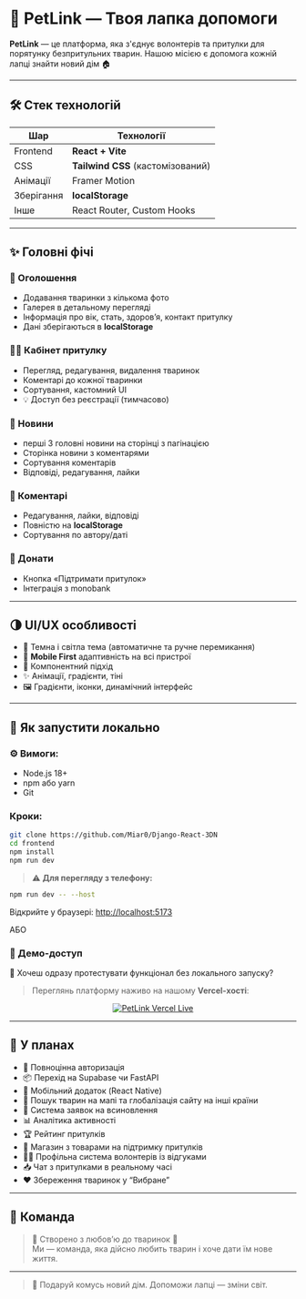 # 🐾 PetLink — Твоя лапка допомоги

**PetLink** — це платформа, яка з'єднує волонтерів та притулки для порятунку безпритульних тварин. Нашою місією є допомога кожній лапці знайти новий дім 🏠

---

## 🛠️ Стек технологій

| Шар       | Технології                        |
|-----------|-----------------------------------|
| Frontend  | **React + Vite**                  |
| СSS       | **Tailwind CSS** (кастомізований) |
| Анімації  | Framer Motion                     |
| Зберігання| **localStorage**                  |
| Інше      | React Router, Custom Hooks        |

---

## ✨ Головні фічі

### 🐾 Оголошення

- Додавання тваринки з кількома фото
- Галерея в детальному перегляді
- Інформація про вік, стать, здоров’я, контакт притулку
- Дані зберігаються в **localStorage**

### 🧑‍💼 Кабінет притулку

- Перегляд, редагування, видалення тваринок
- Коментарі до кожної тваринки
- Сортування, кастомний UI
- 💡 Доступ без реєстрації (тимчасово)

### 📰 Новини

- перші 3 головні новини на сторінці з пагінацією
- Сторінка новини з коментарями
- Сортування коментарів
- Відповіді, редагування, лайки

### 💬 Коментарі

- Редагування, лайки, відповіді
- Повністю на **localStorage**
- Сортування по автору/даті

### 💸 Донати

- Кнопка «Підтримати притулок»
- Інтеграція з monobank

---

## 🌗 UI/UX особливості

- 🌙 Темна і світла тема (автоматичне та ручне перемикання)
- 📱 **Mobile First** адаптивність на всі пристрої
- 🧩 Компонентний підхід
- ✨ Анімації, градієнти, тіні
- 🖼️ Градієнти, іконки, динамічний інтерфейс
---

## 🚀 Як запустити локально

### ⚙️ Вимоги:

- Node.js 18+
- npm або yarn
- Git

### Кроки:

```bash
git clone https://github.com/Miar0/Django-React-3DN
cd frontend
npm install
npm run dev
```

> ⚠️ **Для перегляду з телефону:**

```bash
npm run dev -- --host
```

Відкрийте у браузері:
[http://localhost:5173](http://localhost:5173)

АБО

### 🔗 Демо-доступ

📍 Хочеш одразу протестувати функціонал без локального запуску?

> Переглянь платформу наживо на нашому **Vercel-хості**:

<p align="center">
  <a href="https://petlink-ashy.vercel.app/" target="_blank">
    <img src="https://img.shields.io/badge/Live on Vercel-202857?style=for-the-badge&logo=vercel&logoColor=white&labelColor=3DA435" alt="PetLink Vercel Live">
  </a>
</p>

---

## 🔮 У планах

- 🔐 Повноцінна авторизація 
- 📦 Перехід на Supabase чи FastAPI
- 📲 Мобільний додаток (React Native)
- 📍 Пошук тварин на мапі та глобалізація сайту на інші країни
- 📄 Система заявок на всиновлення
- 📊 Аналітика активності
- 🏆 Рейтинг притулків
- 🛒 Магазин з товарами на підтримку притулків
- 🧍‍♀️ Профільна система волонтерів із відгуками
- 📥 Чат з притулками в реальному часі
- ❤️ Збереження тваринок у “Вибране”

---

## 🙌 Команда

>🩵 Створено з любов’ю до тваринок  🩵️  
Ми — команда, яка дійсно любить тварин і хоче дати їм нове життя.

---

> 🐾 Подаруй комусь новий дім. Допоможи лапці — зміни світ.